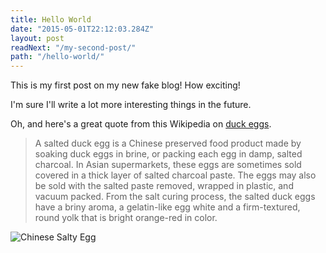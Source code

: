 ```yaml
---
title: Hello World
date: "2015-05-01T22:12:03.284Z"
layout: post
readNext: "/my-second-post/"
path: "/hello-world/"
---
```


This is my first post on my new fake blog! How exciting!

I'm sure I'll write a lot more interesting things in the future.

Oh, and here's a great quote from this Wikipedia on [duck eggs](http://en.wikipedia.org/wiki/Salted_duck_egg).

>A salted duck egg is a Chinese preserved food product made by soaking duck eggs in brine, or packing each egg in damp, salted charcoal. In Asian supermarkets, these eggs are sometimes sold covered in a thick layer of salted charcoal paste. The eggs may also be sold with the salted paste removed, wrapped in plastic, and vacuum packed. From the salt curing process, the salted duck eggs have a briny aroma, a gelatin-like egg white and a firm-textured, round yolk that is bright orange-red in color.

![Chinese Salty Egg](http://upload.wikimedia.org/wikipedia/commons/thumb/e/e6/Salty_egg.JPG/270px-Salty_egg.JPG)
